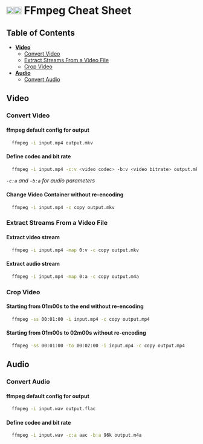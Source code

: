 # <img width='20px' id=gh-light-mode-only src='https://github.com/simple-icons/simple-icons/raw/develop/icons/ffmpeg.svg'></img><img width='20px' id=gh-dark-mode-only src='https://ffmpeg.org/img/ffmpeg3d_white_20.png'></img> FFmpeg Cheat Sheet

## Table of Contents

- [**Video**](#video)
  - [Convert Video](#convert-video)
  - [Extract Streams From a Video File](#extract-streams-from-a-video-file)
  - [Crop Video](#crop-video)
- [**Audio**](#audio)
  - [Convert Audio](#convert-audio)

## Video

### Convert Video

#### ffmpeg default config for output
```bash
  ffmpeg -i input.mp4 output.mkv
```

#### Define codec and bit rate
```bash
  ffmpeg -i input.mp4 -c:v <video codec> -b:v <video bitrate> output.mkv
```
_`-c:a` and `-b:a` for audio parameters_

#### Change Video Container without re-encoding
```bash
  ffmpeg -i input.mp4 -c copy output.mkv
```

### Extract Streams From a Video File

#### Extract video stream
```bash
  ffmpeg -i input.mp4 -map 0:v -c copy output.mkv
```

#### Extract audio stream
```bash
  ffmpeg -i input.mp4 -map 0:a -c copy output.m4a
```

### Crop Video

#### Starting from 01m00s to the end without re-encoding
```bash
  ffmpeg -ss 00:01:00 -i input.mp4 -c copy output.mp4
```

#### Starting from 01m00s to 02m00s without re-encoding
```bash
  ffmpeg -ss 00:01:00 -to 00:02:00 -i input.mp4 -c copy output.mp4
```

## Audio

### Convert Audio

#### ffmpeg default config for output
```bash
  ffmpeg -i input.wav output.flac
```

#### Define codec and bit rate
```bash
  ffmpeg -i input.wav -c:a aac -b:a 96k output.m4a
```